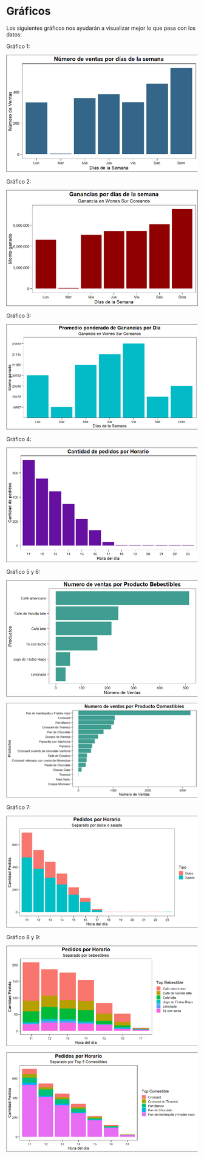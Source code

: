 # Gráficos

Los siguientes gráficos nos ayudarán a visualizar mejor lo que pasa con los datos:

Gráfico 1:

![](grafico-1_numero-de-ventas-por-dia-de-semana.png)

Gráfico 2:

![](grafico-2_ganancias-por-dia-de-semana.png)

Gráfico 3:

![](grafico-3_promedio-ponderado-por-dias.png)

Gráfico 4:

![](grafico-4_pedidos-por-hora.png)

Gráfico 5 y 6:

![](grafico-5_numero-de-ventas-por-producto_bebestible.png)

![](grafico-5_numero-de-ventas-por-producto_comestible.png)

Gráfico 7:

![](grafico-7_tipo-por-hora.png)

Gráfico 8 y 9:

![](grafico-8_pedidos-por-horario-por-bebestibles.png)

![](grafico-9_pedidos-por-horario-por-top-comestible.png)
